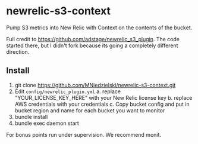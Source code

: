 # newrelic-s3-context
Pump S3 metrics into New Relic with Context on the contents of the bucket.

Full credit to https://github.com/adstage/newrelic_s3_plugin.  The code started there, but I didn't fork because its going a completely different direction.

## Install

1. git clone https://github.com/MNiedzielski/newrelic-s3-context.git
2. Edit `config/newrelic_plugin.yml`
      a. replace "YOUR_LICENSE_KEY_HERE" with your New Relic license key
      b. replace AWS credentials with your credentials
      c. Copy bucket config and put in bucket region and name for each bucket you want to monitor
3. bundle install
4. bundle exec daemon start

For bonus points run under supervision. We recommend monit.
